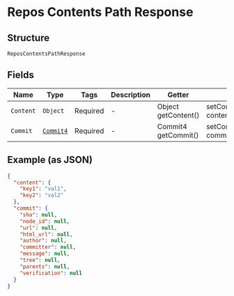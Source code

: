 
# Repos Contents Path Response

## Structure

`ReposContentsPathResponse`

## Fields

| Name | Type | Tags | Description | Getter | Setter |
|  --- | --- | --- | --- | --- | --- |
| `Content` | `Object` | Required | - | Object getContent() | setContent(Object content) |
| `Commit` | [`Commit4`](../../doc/models/commit-4.md) | Required | - | Commit4 getCommit() | setCommit(Commit4 commit) |

## Example (as JSON)

```json
{
  "content": {
    "key1": "val1",
    "key2": "val2"
  },
  "commit": {
    "sha": null,
    "node_id": null,
    "url": null,
    "html_url": null,
    "author": null,
    "committer": null,
    "message": null,
    "tree": null,
    "parents": null,
    "verification": null
  }
}
```

